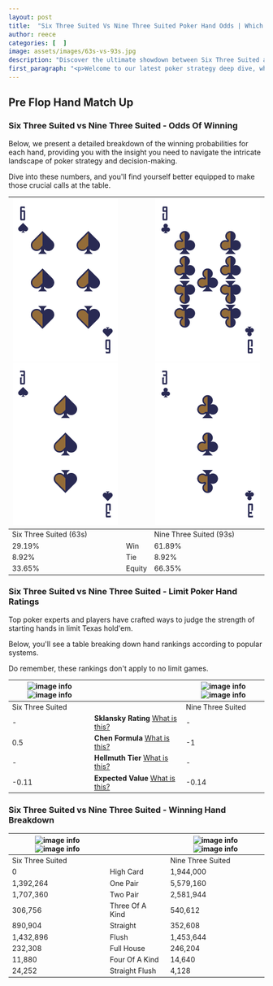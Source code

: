 ```yaml
---
layout: post
title:  "Six Three Suited Vs Nine Three Suited Poker Hand Odds | Which Is The Better Hand In Poker? A Complete Guide"
author: reece
categories: [  ]
image: assets/images/63s-vs-93s.jpg
description: "Discover the ultimate showdown between Six Three Suited and Nine Three Suited in poker! Uncover the odds, strategies, and scenarios where one hand triumphs over the other. Get ready to up your poker game with this thrilling analysis."
first_paragraph: "<p>Welcome to our latest poker strategy deep dive, where we're pitting two distinct hands against each other in a high-stakes showdown: Six Three Suited vs Nine Three Suited.</p><p>In the dynamic world of poker, every decision counts, and knowing which hand holds the upper hand is key to your success at the table.</p><p>In this article, we'll dissect these two hands, explore the scenarios where one dominates the other, and equip you with the knowledge to make strategic choices that can tip the odds in your favor.</p><p>Get ready to unravel the intriguing dynamics of these poker hands and elevate your game to new heights.</p>"
---
```




[comment]: # (sp0)

## Pre Flop Hand Match Up

<div class="table hand-ratings" markdown="1"> 



### Six Three Suited vs Nine Three Suited - Odds Of Winning

Below, we present a detailed breakdown of the winning probabilities for each hand, providing you with the insight you need to navigate the intricate landscape of poker strategy and decision-making. 

Dive into these numbers, and you'll find yourself better equipped to make those crucial calls at the table.


    
| ![image info](assets/images/hand1/6.png) ![image info](assets/images/hand1/3.png) |  | ![image info](assets/images/hand2/9.png) ![image info](assets/images/hand2/3.png) |
| -------- | -------- | -------- |
| Six Three Suited (63s) |  | Nine Three Suited (93s) |
| 29.19% | Win | 61.89% |
| 8.92% | Tie | 8.92% |
| 33.65% | Equity | 66.35% |




[comment]: # (sp1)



### Six Three Suited vs Nine Three Suited - Limit Poker Hand Ratings

Top poker experts and players have crafted ways to judge the strength of starting hands in limit Texas hold'em. 

Below, you'll see a table breaking down hand rankings according to popular systems. 

Do remember, these rankings don't apply to no limit games.


    
| ![image info](https://www.riverpairs.com/assets/images/hand1/6.png) ![image info](https://www.riverpairs.com/assets/images/hand1/3.png) |  | ![image info](https://www.riverpairs.com/assets/images/hand2/9.png) ![image info](https://www.riverpairs.com/assets/images/hand2/3.png) |
| -------- | -------- | -------- |
| Six Three Suited |  | Nine Three Suited |
| - | **Sklansky Rating** [What is this?](/sklansky-rating-explained) | - |
| 0.5 | **Chen Formula** [What is this?](/chen-formula-explained) | -1 |
| - | **Hellmuth Tier** [What is this?](/Hellmuth-tier-explained) | - |
| -0.11 | **Expected Value** [What is this?](/expected-value-explained) | -0.14 |




[comment]: # (sp2)



### Six Three Suited vs Nine Three Suited - Winning Hand Breakdown


    
| ![image info](https://www.riverpairs.com/assets/images/hand1/6.png) ![image info](https://www.riverpairs.com/assets/images/hand1/3.png) |  | ![image info](https://www.riverpairs.com/assets/images/hand2/9.png) ![image info](https://www.riverpairs.com/assets/images/hand2/3.png) |
| -------- | -------- | -------- |
| Six Three Suited |  | Nine Three Suited |
| 0 | High Card | 1,944,000 |
| 1,392,264 | One Pair | 5,579,160 |
| 1,707,360 | Two Pair | 2,581,944 |
| 306,756 | Three Of A Kind | 540,612 |
| 890,904 | Straight | 352,608 |
| 1,432,896 | Flush | 1,453,644 |
| 232,308 | Full House | 246,204 |
| 11,880 | Four Of A Kind | 14,640 |
| 24,252 | Straight Flush | 4,128 |




[comment]: # (sp3)



</div>

[comment]: # (sp4)



[comment]: # (sp5)

